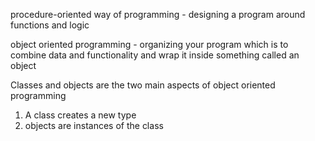 procedure-oriented way of programming - designing a program around functions and logic

object oriented programming - organizing your program which is to combine data and functionality and wrap it inside something called an object

Classes and objects are the two main aspects of object oriented programming
1. A class creates a new type
2. objects are instances of the class

